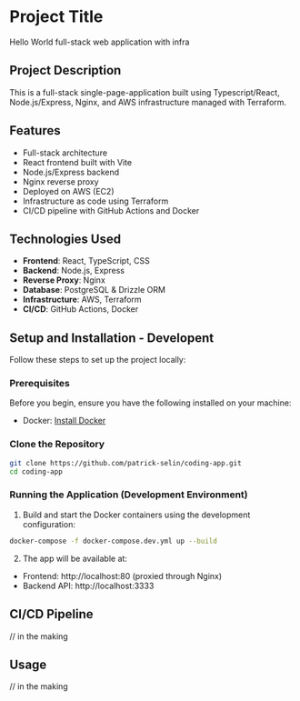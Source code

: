 # Project Title

Hello World full-stack web application with infra

## Project Description

This is a full-stack single-page-application built using Typescript/React, Node.js/Express, Nginx, and AWS infrastructure managed with Terraform.

## Features

- Full-stack architecture
- React frontend built with Vite
- Node.js/Express backend
- Nginx reverse proxy
- Deployed on AWS (EC2)
- Infrastructure as code using Terraform
- CI/CD pipeline with GitHub Actions and Docker

## Technologies Used

- **Frontend**: React, TypeScript, CSS
- **Backend**: Node.js, Express
- **Reverse Proxy**: Nginx
- **Database**: PostgreSQL & Drizzle ORM
- **Infrastructure**: AWS, Terraform
- **CI/CD**: GitHub Actions, Docker

## Setup and Installation - Developent

Follow these steps to set up the project locally:

### Prerequisites

Before you begin, ensure you have the following installed on your machine:

- Docker: [Install Docker](https://docs.docker.com/get-docker/)

### Clone the Repository

```bash
git clone https://github.com/patrick-selin/coding-app.git
cd coding-app
```

### Running the Application (Development Environment)

1. Build and start the Docker containers using the development configuration:

```bash
docker-compose -f docker-compose.dev.yml up --build
```

2. The app will be available at:

- Frontend: http://localhost:80 (proxied through Nginx)
- Backend API: http://localhost:3333

## CI/CD Pipeline

// in the making

## Usage

// in the making
